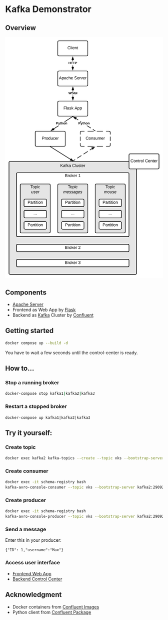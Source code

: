 # Kafka Demonstrator

## Overview

![Overview](./img/overview.svg)

## Components

* [Apache Server](https://httpd.apache.org/)
* Frontend as Web App by [Flask](https://flask.palletsprojects.com/en/1.1.x/)
* Backend as [Kafka](https://kafka.apache.org/) Cluster by [Confluent](https://www.confluent.de/)

## Getting started
```bash
docker compose up --build -d
```

You have to wait a few seconds until the control-center is ready.
## How to...

### Stop a running broker
```bash
docker-compose stop kafka1|kafka2|kafka3
```

### Restart a stopped broker
```
docker-compose up kafka1|kafka2|kafka3
```
## Try it yourself:
### Create topic

```bash
docker exec kafka2 kafka-topics --create --topic vks --bootstrap-server kafka2:29092 --replication-factor 2 --partitions 2
```

### Create consumer
```bash
docker exec -it schema-registry bash
kafka-avro-console-consumer --topic vks --bootstrap-server kafka2:29092
```

### Create producer

```bash
docker exec -it schema-registry bash
kafka-avro-console-producer --topic vks --bootstrap-server kafka2:29092 --property value.schema="$(</opt/app/schema/user_login.avsc)"
```

### Send a message
Enter this in your producer:
```
{"ID": 1,"username":"Max"}
```

### Access user interface

* [Frontend Web App](http://localhost)
* [Backend Control Center](http://localhost:9021)

## Acknowledgment

* Docker containers from [Confluent Images](https://docs.confluent.io/platform/current/installation/docker/image-reference.html)
* Python client from [Confluent Package](https://pypi.org/project/confluent-kafka/)
